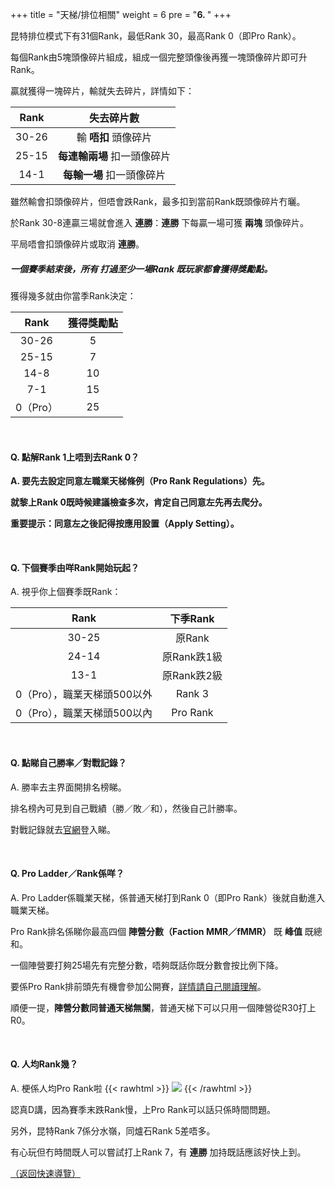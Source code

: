 +++
title = "天梯/排位相關"
weight = 6
pre = "<b>6. </b>"
+++

昆特排位模式下有31個Rank，最低Rank 30，最高Rank 0（即Pro Rank）。

每個Rank由5塊頭像碎片組成，組成一個完整頭像後再獲一塊頭像碎片即可升Rank。

贏就獲得一塊碎片，輸就失去碎片，詳情如下：

|Rank|失去碎片數|
|:---:|:---:|
|30-26|輸 __唔扣__ 頭像碎片|
|25-15|__每連輸兩場__ 扣一頭像碎片|
|14-1|__每輸一場__ 扣一頭像碎片|

雖然輸會扣頭像碎片，但唔會跌Rank，最多扣到當前Rank既頭像碎片冇曬。

於Rank 30-8連贏三場就會進入 __連勝__：__連勝__ 下每贏一場可獲 __兩塊__ 頭像碎片。

平局唔會扣頭像碎片或取消 __連勝__。

##### 一個賽季結束後，所有 __打過至少一場Rank__ 既玩家都會獲得獎勵點。

獲得幾多就由你當季Rank決定：

|Rank|獲得獎勵點|
|:---:|:---:|
|30-26|5|
|25-15|7|
|14-8|10|
|7-1|15|
|0（Pro）|25|

&nbsp;

#### __Q. 點解Rank 1上唔到去Rank 0？__

__A. 要先去設定同意左職業天梯條例（Pro Rank Regulations）先。__

__就黎上Rank 0既時候建議檢查多次，肯定自己同意左先再去爬分。__

__重要提示：同意左之後記得按應用設置（Apply Setting）。__

&nbsp;

#### Q. 下個賽季由咩Rank開始玩起？

A. 視乎你上個賽季既Rank：

|Rank|下季Rank|
|:---:|:---:|
|30-25|原Rank|
|24-14|原Rank跌1級|
|13-1|原Rank跌2級|
|0（Pro），職業天梯頭500以外|Rank 3|
|0（Pro），職業天梯頭500以內|Pro Rank|

&nbsp;

#### Q. 點睇自己勝率／對戰記錄？

A. 勝率去主界面開排名榜睇。

排名榜內可見到自己戰績（勝／敗／和），然後自己計勝率。

對戰記錄就去[官網](https://www.playgwent.com/)登入睇。

&nbsp;

#### Q. Pro Ladder／Rank係咩？

A. Pro Ladder係職業天梯，係普通天梯打到Rank 0（即Pro Rank）後就自動進入職業天梯。

Pro Rank排名係睇你最高四個 __陣營分數（Faction MMR／fMMR）__ 既 __峰值__ 既總和。

一個陣營要打夠25場先有完整分數，唔夠既話你既分數會按比例下降。

要係Pro Rank排前頭先有機會參加公開賽，[詳情請自己閱讀理解](https://masters.playgwent.com/en/official-rules)。

順便一提，__陣營分數同普通天梯無關__，普通天梯下可以只用一個陣營從R30打上R0。

&nbsp;

#### Q. 人均Rank幾？

A. 梗係人均Pro Rank啦 {{< rawhtml >}}
<img src="/yup.gif" style="display: inline-block; margin: unset;"/>
{{< /rawhtml >}}

認真D講，因為賽季末跌Rank慢，上Pro Rank可以話只係時間問題。

另外，昆特Rank 7係分水嶺，同爐石Rank 5差唔多。

有心玩但冇時間既人可以嘗試打上Rank 7，有 __連勝__ 加持既話應該好快上到。

[（返回快速導覽）](../#快速導覽)
